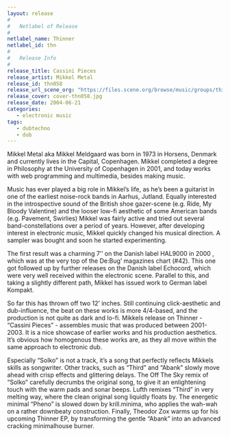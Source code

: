 ```yaml
---
layout: release
#
#   Netlabel of Release
#
netlabel_name: Thinner
netlabel_id: thn
#
#   Release Info
#
release_title: Cassini Pieces
release_artist: Mikkel Metal
release_id: thn058
release_url_scene_org: "https://files.scene.org/browse/music/groups/thinner/"
release_cover: cover-thn058.jpg
release_date: 2004-06-21
categories:
   - electronic music
tags:
   - dubtechno
   - dub
---
```

Mikkel Metal aka Mikkel Meldgaard was born in 1973 in Horsens, 
Denmark and currently lives in the Capital, Copenhagen. Mikkel 
completed a degree in Philosophy at the University of Copenhagen 
in 2001, and today works with web programming and multimedia, 
besides making music. 

Music has ever played a big role in Mikkel’s life, as he’s 
been a guitarist in one of the earliest noise-rock bands in 
Aarhus, Jutland. Equally interested in the introspective sound 
of the British shoe gazer-scene (e.g. Ride, My Bloody Valentine) 
and the looser low-fi aesthetic of some American bands (e.g. 
Pavement, Swirlies) Mikkel was fairly active and tried out 
several band-constellations over a period of years. However, 
after developing interest in electronic music, Mikkel quickly 
changed his musical direction. A sampler was bought and soon 
he started experimenting. 

The first result was a charming 7’’ on the Danish label HAL9000 
in 2000 , which was at the very top of the De:Bug’ magazines 
chart (#42). This one got followed up by further releases on 
the Danish label Echocord, which were very well received within 
the electronic scene. Parallel to this, and taking a slightly 
different path, Mikkel has issued work to German label Kompakt. 

So far this has thrown off two 12’ inches. Still continuing 
click-aesthetic and dub-influence, the beat on these works is 
more 4/4-based, and the production is not quite as dark and 
lo-fi. Mikkels release on Thinner - “Cassini Pieces” - assembles 
music that was produced between 2001-2003. It is a nice showcase 
of earlier works and his production aesthetics. It’s obvious 
how homogenous these works are, as they all move within the 
same approach to electronic dub. 

Especially “Solko” is not a track, it’s a song that perfectly 
reflects Mikkels skills as songwriter. Other tracks, such as 
“Third” and “Abank” slowly move ahead with crisp effects and 
glittering delays. The Off The Sky remix of “Solko” carefully 
decrumbs the original song, to give it an enlightening touch 
with the warm pads and sonar beeps. Lufth remixes “Third” in 
very melting way, where the clean original song liquidly 
floats by. The energetic minimal “Pheno” is slowed down by 
krill.minima, who applies the wah-wah on a rather downbeaty 
construction. Finally, Theodor Zox warms up for his upcoming 
Thinner EP, by transforming the gentle “Abank” into an 
advanced cracking minimalhouse burner.